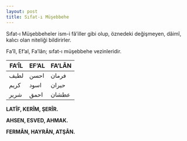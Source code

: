 ```yaml
---
layout: post
title: Sıfat-ı Müşebbehe
---
```


Sıfat-ı Müşebbeheler ism-i fâ’iller gibi olup, öznedeki değişmeyen, dâimî, kalıcı olan niteliği bildirirler.

Fa’îl, Ef’al, Fa’lân; sıfat-ı müşebbehe vezinleridir.

| FA’ÎL | EF’AL | FA’LÂN |
| ----- | ----- | ------ |
| لطيف  | احسن  | فرمان  |
| كريم  | اسود  | حيران  |
| شرير  | احمق  | عطشان  |

**LATÎF, KERÎM, ŞERÎR.**

**AHSEN, ESVED, AHMAK.**

**FERMÂN, HAYRÂN, ATŞÂN.**
